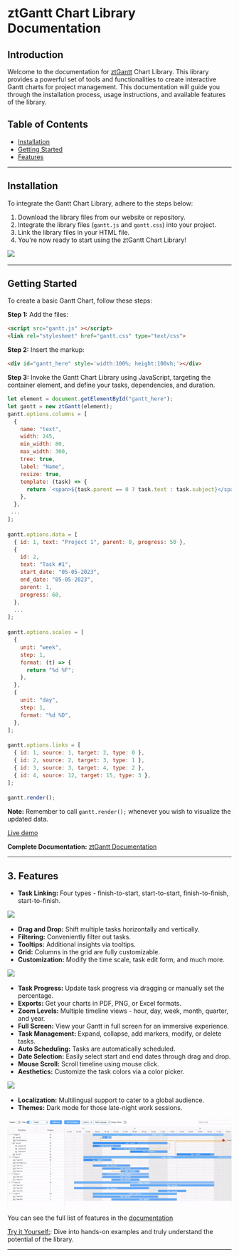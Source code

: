 # ztGantt Chart Library Documentation  
  

## Introduction  
Welcome to the documentation for [ztGantt](https://zehntech.github.io/zt-gantt/) Chart Library. This library provides a powerful set of tools and functionalities to create interactive Gantt charts for project management. This documentation will guide you through the installation process, usage instructions, and available features of the library.   
  

## Table of Contents 
- [Installation](#installation)
- [Getting Started](#getting-started) 
- [Features](#features)   
    
---  
  
<a name="installation"></a>
## Installation   
  
To integrate the Gantt Chart Library, adhere to the steps below:  
  
  1. Download the library files from our website or repository.  
  2. Integrate the library files (`gantt.js` and `gantt.css`) into your project.  
  3. Link the library files in your HTML file.  
  4. You're now ready to start using the ztGantt Chart Library!    

<a href="https://zehntech.github.io/zt-gantt/">
  <img src="./images/zt-gantt-screenshot.png">
</a>    
  
---  
  
<a name="getting-started"></a>
## Getting Started ##
To create a basic Gantt Chart, follow these steps:     

**Step 1:** Add the files:   
~~~html
<script src="gantt.js" ></script>
<link rel="stylesheet" href="gantt.css" type="text/css">
~~~  

**Step 2:** Insert the markup:  
~~~html
<div id="gantt_here" style='width:100%; height:100vh;'></div>
~~~  

**Step 3:** Invoke the Gantt Chart Library using JavaScript, targeting the container element, and define your tasks, dependencies, and duration.  

~~~js
let element = document.getElementById("gantt_here"); 
let gantt = new ztGantt(element);  
gantt.options.columns = [
  {
    name: "text",
    width: 245,
    min_width: 80,
    max_width: 300,
    tree: true,
    label: "Name",
    resize: true,
    template: (task) => {
      return `<span>${task.parent == 0 ? task.text : task.subject}</span>`;
    },
  },
 ...
];

gantt.options.data = [
  { id: 1, text: "Project 1", parent: 0, progress: 50 },
  {
    id: 2,
    text: "Task #1",
    start_date: "05-05-2023",
    end_date: "05-05-2023",
    parent: 1,
    progress: 60,
  },
  ...
];

gantt.options.scales = [
  {
    unit: "week",
    step: 1,
    format: (t) => {
      return "%d %F";
    },
  },
  {
    unit: "day",
    step: 1,
    format: "%d %D",
  },
];

gantt.options.links = [
  { id: 1, source: 1, target: 2, type: 0 },
  { id: 2, source: 2, target: 3, type: 1 },
  { id: 3, source: 3, target: 4, type: 2 },
  { id: 4, source: 12, target: 15, type: 3 },
];  

gantt.render();
~~~   

**Note:** Remember to call `gantt.render();` whenever you wish to visualize the updated data.  

[Live demo](https://zehntech.github.io/zt-gantt/)      

**Complete Documentation:** [ztGantt Documentation](./Documentaion/Gantt-Chart-Documentation.pdf)  
  
  ---  
  
<a name="features"></a>
## 3. Features     

  * **Task Linking:** Four types - finish-to-start, start-to-start, finish-to-finish, start-to-finish.      

  <a href="https://zehntech.github.io/zt-gantt/">
    <img src="./images/links.gif">
  </a>  

  * **Drag and Drop:** Shift multiple tasks horizontally and vertically.    
  * **Filtering:** Conveniently filter out tasks.    
  * **Tooltips:** Additional insights via tooltips.  
  * **Grid:** Columns in the grid are fully customizable.  
  * **Customization:** Modify the time scale, task edit form, and much more.    
    
  <a href="https://zehntech.github.io/zt-gantt/">
    <img src="./images/popup.gif">
  </a>   

  * **Task Progress:** Update task progress via dragging or manually set the percentage.    
  * **Exports:** Get your charts in PDF, PNG, or Excel formats.    
  * **Zoom Levels:** Multiple timeline views - hour, day, week, month, quarter, and year.  
  * **Full Screen:** View your Gantt in full screen for an immersive experience.    
  * **Task Management:** Expand, collapse, add markers, modify, or delete tasks.     
  * **Auto Scheduling:** Tasks are automatically scheduled.   
  * **Date Selection:** Easily select start and end dates through drag and drop. 
  * **Mouse Scroll:** Scroll timeline using mouse click.   
  * **Aesthetics:** Customize the task colors via a color picker.   

  <a href="https://zehntech.github.io/zt-gantt/">
    <img src="./images/taskColor.gif">
  </a>       
    
  * **Localization:** Multilingual support to cater to a global audience.   
  * **Themes:** Dark mode for those late-night work sessions.  

  <a href="https://zehntech.github.io/zt-gantt/">
    <img src="./images/theme.gif">
  </a>  
  
  You can see the full list of features in the [documentation](./Documentaion/Gantt-Chart-Documentation.pdf)   
    
        
  [Try it Yourself:](https://stackblitz.com/edit/js-bdaa47?file=index.js): Dive into hands-on examples and truly understand the potential of the library.    
    
  ---
